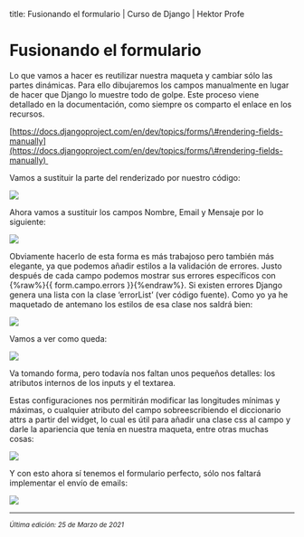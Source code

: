 title: Fusionando el formulario | Curso de Django | Hektor Profe 

# Fusionando el formulario

Lo que vamos a hacer es reutilizar nuestra maqueta y cambiar sólo las
partes dinámicas. Para ello dibujaremos los campos manualmente en lugar
de hacer que Django lo muestre todo de golpe. Este proceso viene
detallado en la documentación, como siempre os comparto el enlace en los
recursos.

[https://docs.djangoproject.com/en/dev/topics/forms/\#rendering-fields-manually](https://docs.djangoproject.com/en/dev/topics/forms/\#rendering-fields-manually) 

Vamos a sustituir la parte del renderizado por nuestro código:

![]({{cdn}}/django/images/image489.png)

Ahora vamos a sustituir los campos Nombre, Email y Mensaje por lo
siguiente:

![]({{cdn}}/django/images/image256.png)

Obviamente hacerlo de esta forma es más trabajoso pero también más
elegante, ya que podemos añadir estilos a la validación de errores.
Justo después de cada campo podemos mostrar sus errores específicos con
{%raw%}{{ form.campo.errors }}{%endraw%}. Si existen errores Django genera una lista con
la clase ‘errorList’ (ver código fuente). Como yo ya he maquetado de
antemano los estilos de esa clase nos saldrá bien:

![]({{cdn}}/django/images/image397.png)

Vamos a ver como queda:

![]({{cdn}}/django/images/image303.png)

Va tomando forma, pero todavía nos faltan unos pequeños detalles: los
atributos internos de los inputs y el textarea.

Estas configuraciones nos permitirán modificar las longitudes mínimas y
máximas, o cualquier atributo del campo sobreescribiendo el diccionario
attrs a partir del widget, lo cual es útil para añadir una clase css al
campo y darle la apariencia que tenía en nuestra maqueta, entre otras
muchas cosas:

![]({{cdn}}/django/images/image783.png)

Y con esto ahora sí tenemos el formulario perfecto, sólo nos faltará
implementar el envío de emails:

![]({{cdn}}/django/images/image278.png)


___
<small class="edited"><i>Última edición: 25 de Marzo de 2021</i></small>